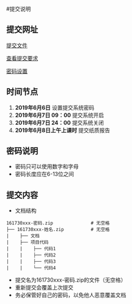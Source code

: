#提交说明

## 提交网址
[提交文件](http://futureyu.imwork.net:3420)

[查看提交要求](https://futureyu.github.io/DesignPattern/)

[密码设置](http://futureyu.mikecrm.com/lbdmu7P)

## 时间节点
1. **2019年6月6日** 设置提交系统密码
2. **2019年6月7日 09：00** 提交系统开启  
3. **2019年6月7日 24：00** 提交系统关闭  
4. **2019年6月8日上午上课时** 提交纸质报告  

## 密码说明
* 密码只可以使用数字和字母
* 密码长度应在6-13位之间

## 提交内容
* 文档结构
```
161730xxx-密码.zip              # 无空格
├── 161730xxx-姓名.zip          # 无空格 
|    ├── 文档                   
|    ├── 项目代码
|    |    ├── 代码1             
|    |    ├── 代码2             
|    |    ├── 代码3              
|    |    └── 代码4             
```

* 提交名为161730xxx-密码.zip的文件（无空格）
* 重新提交会覆盖上次提交
* 务必保管好自己的密码，以免他人恶意覆盖文档